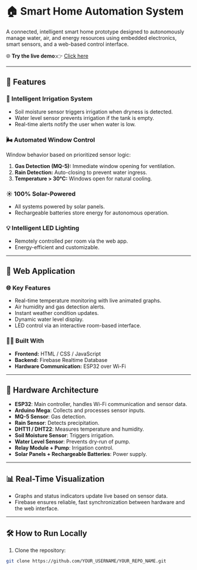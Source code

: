  
# 🏠 Smart Home Automation System

A connected, intelligent smart home prototype designed to autonomously manage water, air, and energy resources using embedded electronics, smart sensors, and a web-based control interface.

🌐 **Try the live demo**:👉  [Click here](https://lnkd.in/er8Zgthc)

---

## 🚀 Features

### 🌿 Intelligent Irrigation System
- Soil moisture sensor triggers irrigation when dryness is detected.
- Water level sensor prevents irrigation if the tank is empty.
- Real-time alerts notify the user when water is low.

### 🌬️ Automated Window Control
Window behavior based on prioritized sensor logic:
1. **Gas Detection (MQ-5):** Immediate window opening for ventilation.
2. **Rain Detection:** Auto-closing to prevent water ingress.
3. **Temperature > 30°C:** Windows open for natural cooling.

### ☀️ 100% Solar-Powered
- All systems powered by solar panels.
- Rechargeable batteries store energy for autonomous operation.

### 💡 Intelligent LED Lighting
- Remotely controlled per room via the web app.
- Energy-efficient and customizable.

---

## 📲 Web Application

### 🌐 Key Features
- Real-time temperature monitoring with live animated graphs.
- Air humidity and gas detection alerts.
- Instant weather condition updates.
- Dynamic water level display.
- LED control via an interactive room-based interface.

### 🧑‍💻 Built With
- **Frontend:** HTML / CSS / JavaScript
- **Backend:** Firebase Realtime Database
- **Hardware Communication:** ESP32 over Wi-Fi

---

## 🔧 Hardware Architecture

- **ESP32**: Main controller, handles Wi-Fi communication and sensor data.
- **Arduino Mega**: Collects and processes sensor inputs.
- **MQ-5 Sensor**: Gas detection.
- **Rain Sensor**: Detects precipitation.
- **DHT11 / DHT22**: Measures temperature and humidity.
- **Soil Moisture Sensor**: Triggers irrigation.
- **Water Level Sensor**: Prevents dry-run of pump.
- **Relay Module + Pump**: Irrigation control.
- **Solar Panels + Rechargeable Batteries**: Power supply.

---

## 📊 Real-Time Visualization

- Graphs and status indicators update live based on sensor data.
- Firebase ensures reliable, fast synchronization between hardware and the web interface.

---

## 🛠️ How to Run Locally

1. Clone the repository:
```bash
git clone https://github.com/YOUR_USERNAME/YOUR_REPO_NAME.git
